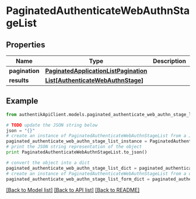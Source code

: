 # PaginatedAuthenticateWebAuthnStageList


## Properties
Name | Type | Description | Notes
------------ | ------------- | ------------- | -------------
**pagination** | [**PaginatedApplicationListPagination**](PaginatedApplicationListPagination.md) |  | 
**results** | [**List[AuthenticateWebAuthnStage]**](AuthenticateWebAuthnStage.md) |  | 

## Example

```python
from authentikApiClient.models.paginated_authenticate_web_authn_stage_list import PaginatedAuthenticateWebAuthnStageList

# TODO update the JSON string below
json = "{}"
# create an instance of PaginatedAuthenticateWebAuthnStageList from a JSON string
paginated_authenticate_web_authn_stage_list_instance = PaginatedAuthenticateWebAuthnStageList.from_json(json)
# print the JSON string representation of the object
print PaginatedAuthenticateWebAuthnStageList.to_json()

# convert the object into a dict
paginated_authenticate_web_authn_stage_list_dict = paginated_authenticate_web_authn_stage_list_instance.to_dict()
# create an instance of PaginatedAuthenticateWebAuthnStageList from a dict
paginated_authenticate_web_authn_stage_list_form_dict = paginated_authenticate_web_authn_stage_list.from_dict(paginated_authenticate_web_authn_stage_list_dict)
```
[[Back to Model list]](../README.md#documentation-for-models) [[Back to API list]](../README.md#documentation-for-api-endpoints) [[Back to README]](../README.md)


